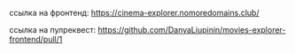 
ссылка на фронтенд: https://cinema-explorer.nomoredomains.club/

ссылка на пулреквест: https://github.com/DanyaLiupinin/movies-explorer-frontend/pull/1
